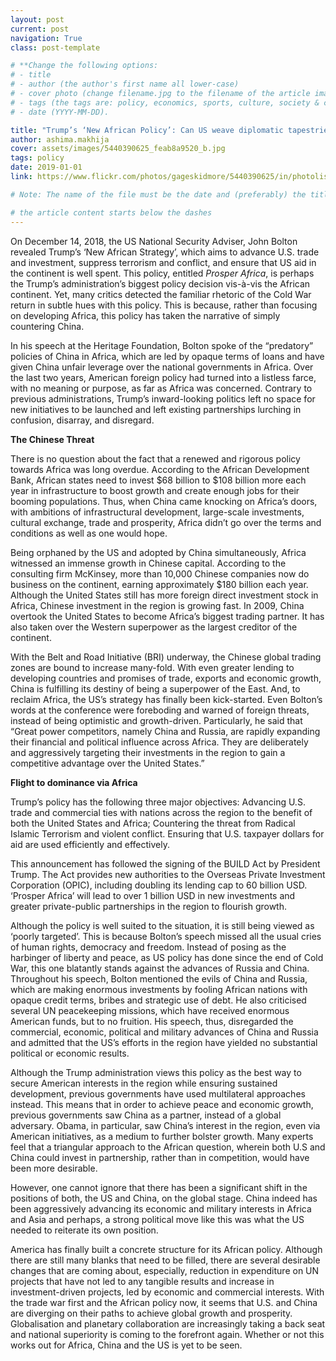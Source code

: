 ```yaml
---
layout: post
current: post
navigation: True
class: post-template

# **Change the following options:
# - title
# - author (the author's first name all lower-case)
# - cover photo (change filename.jpg to the filename of the article image)
# - tags (the tags are: policy, economics, sports, culture, society & conscience (NO CAPS))
# - date (YYYY-MM-DD).

title: "Trump’s ‘New African Policy’: Can US weave diplomatic tapestries using Chinese threads?"
author: ashima.makhija
cover: assets/images/5440390625_feab8a9520_b.jpg
tags: policy
date: 2019-01-01
link: https://www.flickr.com/photos/gageskidmore/5440390625/in/photolist-9hNwi1-9hKqAn-e41EUk-rUZdcr-QGsRgE-MK39tW-MK3rBo-NfmcLU-NfmfoC-Nww7us-LLk8UD-LHisaE-LAM6bs-LDmpvK-LALZK7-LHiKeQ-KPpVdp-LHiasw-MQVajU-LWtrfx-MLAc1B-LWvGQ7-MHUTnw-R5KKJp-BGpqDY?fbclid=IwAR1ZrtDo3svflbK7Te8TamTy3PDpORfePT6pRbfabPisoD5m-6XXjfi5pvY

# Note: The name of the file must be the date and (preferably) the title in the following format YYYY-MM-DD-title.md (don't worry if you can't set the file extension)

# the article content starts below the dashes
---
```


On December 14, 2018, the US National Security Adviser, John Bolton revealed Trump’s ‘New African Strategy’, which aims to advance U.S. trade and investment, suppress terrorism and conflict, and ensure that US aid in the continent is well spent. This policy, entitled <i>Prosper Africa</i>, is perhaps the Trump’s administration’s biggest policy decision vis-à-vis the African continent. Yet, many critics detected the familiar rhetoric of the Cold War return in subtle hues with this policy. This is because, rather than focusing on developing Africa, this policy has taken the narrative of simply countering China.

In his speech at the Heritage Foundation, Bolton spoke of the “predatory” policies of China in Africa, which are led by opaque terms of loans and have given China unfair leverage over the national governments in Africa. Over the last two years, American foreign policy had turned into a listless farce, with no meaning or purpose, as far as Africa was concerned. Contrary to previous administrations, Trump’s inward-looking politics left no space for new initiatives to be launched and left existing partnerships lurching in confusion, disarray, and disregard.

<b>The Chinese Threat</b>

There is no question about the fact that a renewed and rigorous policy towards Africa was long overdue. According to the African Development Bank, African states need to invest $68 billion to $108 billion more each year in infrastructure to boost growth and create enough jobs for their booming populations. Thus, when China came knocking on Africa’s doors, with ambitions of infrastructural development, large-scale investments, cultural exchange, trade and prosperity, Africa didn’t go over the terms and conditions as well as one would hope.

Being orphaned by the US and adopted by China simultaneously, Africa witnessed an immense growth in Chinese capital. According to the consulting firm McKinsey, more than 10,000 Chinese companies now do business on the continent, earning approximately $180 billion each year. Although the United States still has more foreign direct investment stock in Africa, Chinese investment in the region is growing fast. In 2009, China overtook the United States to become Africa’s biggest trading partner. It has also taken over the Western superpower as the largest creditor of the continent.

With the Belt and Road Initiative (BRI) underway, the Chinese global trading zones are bound to increase many-fold. With even greater lending to developing countries and promises of trade, exports and economic growth, China is fulfilling its destiny of being a superpower of the East. And, to reclaim Africa, the US’s strategy has finally been kick-started. Even Bolton’s words at the conference were foreboding and warned of foreign threats, instead of being optimistic and growth-driven.  Particularly, he said that “Great power competitors, namely China and Russia, are rapidly expanding their financial and political influence across Africa. They are deliberately and aggressively targeting their investments in the region to gain a competitive advantage over the United States.”

<b>Flight to dominance via Africa</b>

Trump’s policy has the following three major objectives:
Advancing U.S. trade and commercial ties with nations across the region to the benefit of both the United States and Africa;
Countering the threat from Radical Islamic Terrorism and violent conflict.
Ensuring that U.S. taxpayer dollars for aid are used efficiently and effectively.


This announcement has followed the signing of the BUILD Act by President Trump. The Act provides new authorities to the Overseas Private Investment Corporation (OPIC), including doubling its lending cap to 60 billion USD. ‘Prosper Africa’ will lead to over 1 billion USD in new investments and greater private-public partnerships in the region to flourish growth.

Although the policy is well suited to the situation, it is still being viewed as ‘poorly targeted’. This is because Bolton’s speech missed all the usual cries of human rights, democracy and freedom. Instead of posing as the harbinger of liberty and peace, as US policy has done since the end of Cold War, this one blatantly stands against the advances of Russia and China. Throughout his speech, Bolton mentioned the evils of China and Russia, which are making enormous investments by fooling African nations with opaque credit terms, bribes and strategic use of debt. He also criticised several UN peacekeeping missions, which have received enormous American funds, but to no fruition. His speech, thus, disregarded the commercial, economic, political and military advances of China and Russia and admitted that the US’s efforts in the region have yielded no substantial political or economic results.

Although the Trump administration views this policy as the best way to secure American interests in the region while ensuring sustained development, previous governments have used multilateral approaches instead. This means that in order to achieve peace and economic growth, previous governments saw China as a partner, instead of a global adversary. Obama, in particular, saw China’s interest in the region, even via American initiatives, as a medium to further bolster growth. Many experts feel that a triangular approach to the African question, wherein both U.S and China could invest in partnership, rather than in competition, would have been more desirable.

However, one cannot ignore that there has been a significant shift in the positions of both, the US and China, on the global stage. China indeed has been aggressively advancing its economic and military interests in Africa and Asia and perhaps, a strong political move like this was what the US needed to reiterate its own position.

America has finally built a concrete structure for its African policy. Although there are still many blanks that need to be filled, there are several desirable changes that are coming about, especially, reduction in expenditure on UN projects that have not led to any tangible results and increase in investment-driven projects, led by economic and commercial interests. With the trade war first and the African policy now, it seems that U.S. and China are diverging on their paths to achieve global growth and prosperity. Globalisation and planetary collaboration are increasingly taking a back seat and national superiority is coming to the forefront again. Whether or not this works out for Africa, China and the US is yet to be seen.
